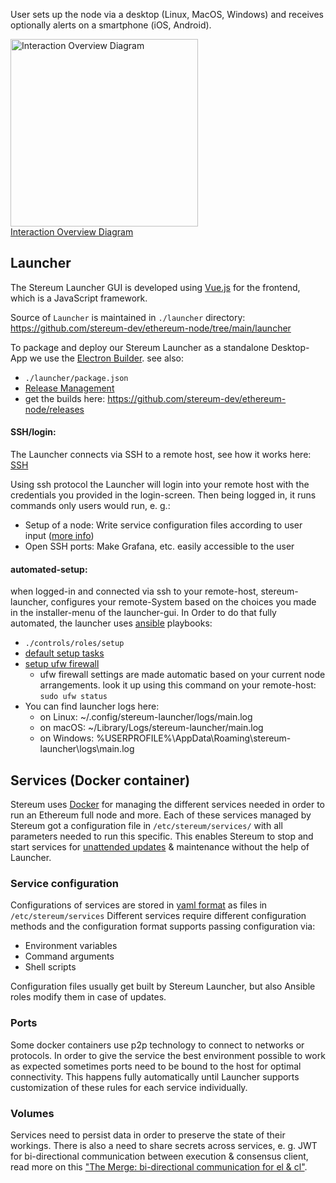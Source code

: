 User sets up the node via a desktop (Linux, MacOS, Windows) and receives optionally alerts on a smartphone (iOS, Android).

<a href="https://user-images.githubusercontent.com/54934211/178484451-ea7835cc-823a-4e72-a0a2-e6373bb3a9ea.png"><img src="https://user-images.githubusercontent.com/54934211/178484451-ea7835cc-823a-4e72-a0a2-e6373bb3a9ea.png" alt="Interaction Overview Diagram" width="300" height="auto"></a><br>
[Interaction Overview Diagram](https://user-images.githubusercontent.com/54934211/178484451-ea7835cc-823a-4e72-a0a2-e6373bb3a9ea.png)


## Launcher
The Stereum Launcher GUI is developed using [Vue.js](https://vuejs.org/) for the frontend, which is a JavaScript framework.

Source of `Launcher` is maintained in `./launcher` directory: https://github.com/stereum-dev/ethereum-node/tree/main/launcher

To package and deploy our Stereum Launcher as a standalone Desktop-App we use the [Electron Builder](https://www.electronjs.org/).
see also: 
- `./launcher/package.json`
- [Release Management](Release-Management)
- get the builds here: https://github.com/stereum-dev/ethereum-node/releases

#### SSH/login: 
The Launcher connects via SSH to a remote host, see how it works here: [SSH](SSH)

Using ssh protocol the Launcher will login into your remote host with the credentials you provided in the login-screen. Then being logged in, it runs commands only users would run, e. g.:
- Setup of a node: Write service configuration files according to user input ([more info](Stereum-Ansible-Roles#setup))
- Open SSH ports: Make Grafana, etc. easily accessible to the user

#### automated-setup:
when logged-in and connected via ssh to your remote-host, stereum-launcher, configures your remote-System based on the choices you made in the installer-menu of the launcher-gui.
In Order to do that fully automated, the launcher uses [ansible](https://www.ansible.com/) playbooks: 
- `./controls/roles/setup`
- [default setup tasks](Stereum-Ansible-Roles#setup)
- [setup ufw firewall](Stereum-Ansible_Roles#configure-firewall)
    - ufw firewall settings are made automatic based on your current node arrangements. look it up using this command on your remote-host: `sudo ufw status`
- You can find launcher logs here: 
    - on Linux: ~/.config/stereum-launcher/logs/main.log
    - on macOS: ~/Library/Logs/stereum-launcher/main.log
    - on Windows: %USERPROFILE%\AppData\Roaming\stereum-launcher\logs\main.log

## Services (Docker container)
Stereum uses [Docker](https://www.docker.com/) for managing the different services needed in order to run an Ethereum full node and more. Each of these services managed by Stereum got a configuration file in `/etc/stereum/services/` with all parameters needed to run this specific. This enables Stereum to stop and start services for [unattended updates](https://github.com/stereum-dev/ethereum-node/wiki/Unattended-Updates) & maintenance without the help of Launcher.

### Service configuration
Configurations of services are stored in [yaml format](https://en.wikipedia.org/wiki/YAML) as files in `/etc/stereum/services` Different services require different configuration methods and the configuration format supports passing configuration via:
- Environment variables
- Command arguments
- Shell scripts

Configuration files usually get built by Stereum Launcher, but also Ansible roles modify them in case of updates.

### Ports
Some docker containers use p2p technology to connect to networks or protocols. In order to give the service the best environment possible to work as expected sometimes ports need to be bound to the host for optimal connectivity. This happens fully automatically until Launcher supports customization of these rules for each service individually.

### Volumes
Services need to persist data in order to preserve the state of their workings. There is also a need to share secrets across services, e. g. JWT for bi-directional communication between execution & consensus client, read more on this ["The Merge: bi-directional communication for el & cl"](https://github.com/stereum-dev/ethereum-node/issues/488).